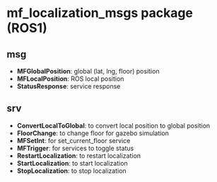 # mf_localization_msgs package (ROS1)

## msg

- **MFGlobalPosition**: global (lat, lng, floor) position
- **MFLocalPosition**: ROS local position
- **StatusResponse**: service response

## srv

- **ConvertLocalToGlobal**: to convert local position to global position
- **FloorChange**: to change floor for gazebo simulation
- **MFSetInt**: for set_current_floor service
- **MFTrigger**: for services to toggle status 
- **RestartLocalization**: to restart localization
- **StartLocalization**: to start localization
- **StopLocalization**: to stop localization